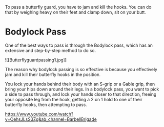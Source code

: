 To pass a butterfly guard, you have to jam and kill the hooks. You can do that by weighing heavy on their feet and clamp down, sit on your butt.


# Bodylock Pass

One of the best ways to pass is through the Bodylock pass, which has an extensive and step-by-step method to do so.

![[Butterflyguardpassing1.jpg]]

The reason why bodylock passing is so effective is because you effectively jam and kill their butterfly hooks in the position.

You lock your hands behind their body with an S-grip or a Gable grip, then bring your hips down around their legs. In a bodylock pass, you want to pick a side to pass through, and lock your hands closer to that direction, freeing your opposite leg from the hook, getting a 2 on 1 hold to one of their butterfly hooks, then attempting to pass.


https://www.youtube.com/watch?v=OehsJLsS3Zg&ab_channel=BarbellBrigade